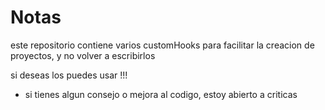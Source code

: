 # Notas

este repositorio contiene varios customHooks para facilitar la creacion de proyectos, y no volver a escribirlos

si deseas los puedes usar !!!

- si tienes algun consejo o mejora al codigo, estoy abierto a criticas